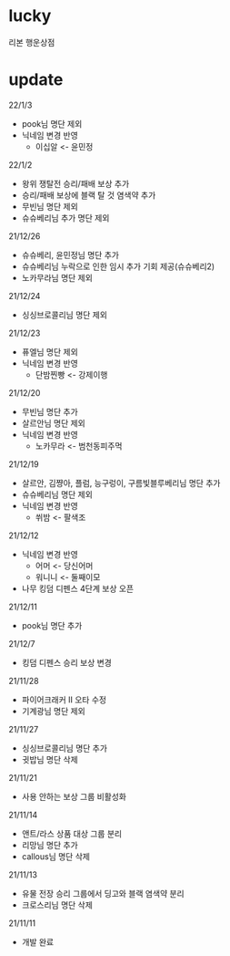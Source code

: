 # lucky
리본 행운상점

# update
22/1/3
- pook님 명단 제외
- 닉네임 변경 반영
  - 이십알 <- 윤민정

22/1/2
- 왕위 쟁탈전 승리/패배 보상 추가
- 승리/패배 보상에 블랙 탈 것 염색약 추가
- 무빈님 명단 제외
- 슈슈베리님 추가 명단 제외

21/12/26
- 슈슈베리, 윤민정님 명단 추가
- 슈슈베리님 누락으로 인한 임시 추가 기회 제공(슈슈베리2)
- 노카무라님 명단 제외

21/12/24
- 싱싱브로콜리님 명단 제외

21/12/23
- 퓨엘님 명단 제외
- 닉네임 변경 반영
  - 단밤찐빵 <- 강제이행

21/12/20
- 무빈님 명단 추가
- 살르안님 명단 제외
- 닉네임 변경 반영
  - 노카무라 <- 범천동피주먹

21/12/19
- 살르안, 김쨩아, 플럼, 능구렁이, 구름빛블루베리님 명단 추가
- 슈슈베리님 명단 제외
- 닉네임 변경 반영
  - 쒸밤 <- 팔색조

21/12/12
- 닉네임 변경 반영
  - 어머 <- 당신어머
  - 워니니 <- 둘째이모
- 나무 킹덤 디펜스 4단계 보상 오픈

21/12/11
- pook님 명단 추가

21/12/7
- 킹덤 디펜스 승리 보상 변경

21/11/28
- 파이어크래커 II 오타 수정
- 기계광님 명단 제외

21/11/27
- 싱싱브로콜리님 명단 추가
- 귓밥님 명단 삭제

21/11/21
- 사용 안하는 보상 그룹 비활성화

21/11/14
- 앤트/라스 상품 대상 그룹 분리
- 리망님 명단 추가
- callous님 명단 삭제

21/11/13
- 유물 전장 승리 그룹에서 딩고와 블랙 염색약 분리
- 크로스리님 명단 삭제

21/11/11
- 개발 완료